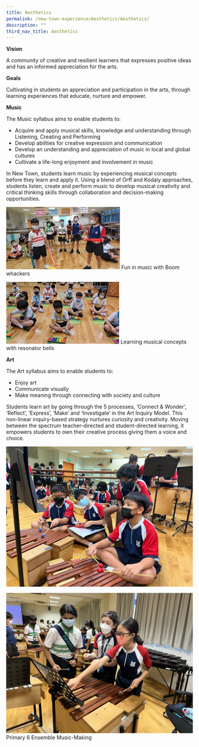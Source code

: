 ```yaml
---
title: Aesthetics
permalink: /new-town-experience/Aesthetics/Aesthetics/
description: ""
third_nav_title: Aesthetics
---
```

**Vision**

A community of creative and resilient learners that expresses positive ideas and has an informed appreciation for the arts. 


**Goals**

Cultivating in students an appreciation and participation in the arts, through learning experiences that educate, nurture and empower. 


**Music**

The Music syllabus aims to enable students to:

*   Acquire and apply musical skills, knowledge and understanding through Listening, Creating and Performing  
*   Develop abilities for creative expression and communication
*   Develop an understanding and appreciation of music in local and global cultures  
*   Cultivate a life-long enjoyment and involvement in music

In New Town, students learn music by experiencing musical concepts before they learn and apply it. Using a blend of Orff and Kodaly approaches, students listen, create and perform music to develop musical creativity and critical thinking skills through collaboration and decision-making opportunities.

![](/images/Art%20and%20Music/Boom%20whackers.jpg)
Fun in music with Boom whackers

![](/images/Art%20and%20Music/Boom%20whackers%202.jpg)
Learning musical concepts with resonator bells

**Art**

The Art syllabus aims to enable students to:

*  Enjoy art  
*  Communicate visually
*  Make meaning through connecting with society and culture


Students learn art by going through the 5 processes, ‘Connect & Wonder’, ‘Reflect’, ‘Express’, ‘Make’ and ‘Investigate’ in the Art Inquiry Model. This non-linear inquiry-based strategy nurtures curiosity and creativity. Moving between the spectrum teacher-directed and student-directed learning, it empowers students to own their creative process giving them a voice and choice.

![](/images/Art%20and%20Music/Music%20Curriculum%201.jpg)

![](/images/Art%20and%20Music/P6%20Ensemble%20music%20making.jpg)
Primary 6 Ensemble Music-Making
